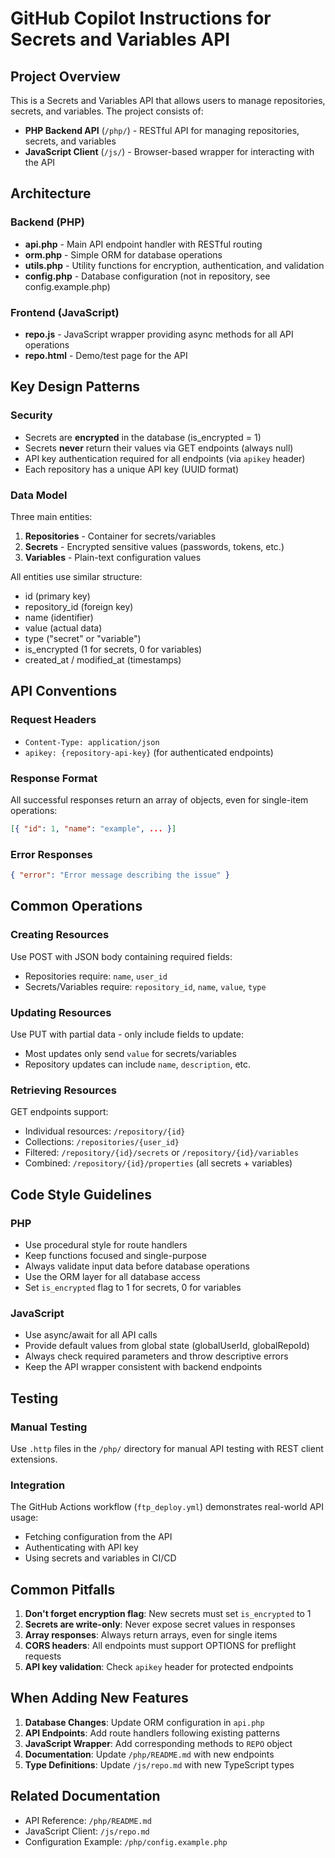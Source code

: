 # GitHub Copilot Instructions for Secrets and Variables API

## Project Overview

This is a Secrets and Variables API that allows users to manage repositories, secrets, and variables. The project consists of:

- **PHP Backend API** (`/php/`) - RESTful API for managing repositories, secrets, and variables
- **JavaScript Client** (`/js/`) - Browser-based wrapper for interacting with the API

## Architecture

### Backend (PHP)
- **api.php** - Main API endpoint handler with RESTful routing
- **orm.php** - Simple ORM for database operations
- **utils.php** - Utility functions for encryption, authentication, and validation
- **config.php** - Database configuration (not in repository, see config.example.php)

### Frontend (JavaScript)
- **repo.js** - JavaScript wrapper providing async methods for all API operations
- **repo.html** - Demo/test page for the API

## Key Design Patterns

### Security
- Secrets are **encrypted** in the database (is_encrypted = 1)
- Secrets **never** return their values via GET endpoints (always null)
- API key authentication required for all endpoints (via `apikey` header)
- Each repository has a unique API key (UUID format)

### Data Model
Three main entities:
1. **Repositories** - Container for secrets/variables
2. **Secrets** - Encrypted sensitive values (passwords, tokens, etc.)
3. **Variables** - Plain-text configuration values

All entities use similar structure:
- id (primary key)
- repository_id (foreign key)
- name (identifier)
- value (actual data)
- type ("secret" or "variable")
- is_encrypted (1 for secrets, 0 for variables)
- created_at / modified_at (timestamps)

## API Conventions

### Request Headers
- `Content-Type: application/json`
- `apikey: {repository-api-key}` (for authenticated endpoints)

### Response Format
All successful responses return an array of objects, even for single-item operations:
```json
[{ "id": 1, "name": "example", ... }]
```

### Error Responses
```json
{ "error": "Error message describing the issue" }
```

## Common Operations

### Creating Resources
Use POST with JSON body containing required fields:
- Repositories require: `name`, `user_id`
- Secrets/Variables require: `repository_id`, `name`, `value`, `type`

### Updating Resources
Use PUT with partial data - only include fields to update:
- Most updates only send `value` for secrets/variables
- Repository updates can include `name`, `description`, etc.

### Retrieving Resources
GET endpoints support:
- Individual resources: `/repository/{id}`
- Collections: `/repositories/{user_id}`
- Filtered: `/repository/{id}/secrets` or `/repository/{id}/variables`
- Combined: `/repository/{id}/properties` (all secrets + variables)

## Code Style Guidelines

### PHP
- Use procedural style for route handlers
- Keep functions focused and single-purpose
- Always validate input data before database operations
- Use the ORM layer for all database access
- Set `is_encrypted` flag to 1 for secrets, 0 for variables

### JavaScript
- Use async/await for all API calls
- Provide default values from global state (globalUserId, globalRepoId)
- Always check required parameters and throw descriptive errors
- Keep the API wrapper consistent with backend endpoints

## Testing

### Manual Testing
Use `.http` files in the `/php/` directory for manual API testing with REST client extensions.

### Integration
The GitHub Actions workflow (`ftp_deploy.yml`) demonstrates real-world API usage:
- Fetching configuration from the API
- Authenticating with API key
- Using secrets and variables in CI/CD

## Common Pitfalls

1. **Don't forget encryption flag**: New secrets must set `is_encrypted` to 1
2. **Secrets are write-only**: Never expose secret values in responses
3. **Array responses**: Always return arrays, even for single items
4. **CORS headers**: All endpoints must support OPTIONS for preflight requests
5. **API key validation**: Check `apikey` header for protected endpoints

## When Adding New Features

1. **Database Changes**: Update ORM configuration in `api.php`
2. **API Endpoints**: Add route handlers following existing patterns
3. **JavaScript Wrapper**: Add corresponding methods to `REPO` object
4. **Documentation**: Update `/php/README.md` with new endpoints
5. **Type Definitions**: Update `/js/repo.md` with new TypeScript types

## Related Documentation

- API Reference: `/php/README.md`
- JavaScript Client: `/js/repo.md`
- Configuration Example: `/php/config.example.php`
